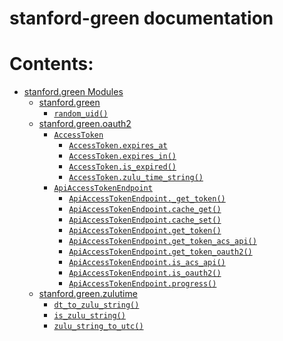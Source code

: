 <!-- stanford-green documentation master file, created by
sphinx-quickstart on Mon Jul 29 16:58:49 2024.
You can adapt this file completely to your liking, but it should at least
contain the root `toctree` directive. -->

# stanford-green documentation

# Contents:

* [stanford.green Modules](modules.md)
  * [stanford.green](modules/base.md)
    * [`random_uid()`](modules/base.md#stanford.green.random_uid)
  * [stanford.green.oauth2](modules/oauth2.md)
    * [`AccessToken`](modules/oauth2.md#stanford.green.oauth2.AccessToken)
      * [`AccessToken.expires_at`](modules/oauth2.md#stanford.green.oauth2.AccessToken.expires_at)
      * [`AccessToken.expires_in()`](modules/oauth2.md#stanford.green.oauth2.AccessToken.expires_in)
      * [`AccessToken.is_expired()`](modules/oauth2.md#stanford.green.oauth2.AccessToken.is_expired)
      * [`AccessToken.zulu_time_string()`](modules/oauth2.md#stanford.green.oauth2.AccessToken.zulu_time_string)
    * [`ApiAccessTokenEndpoint`](modules/oauth2.md#stanford.green.oauth2.ApiAccessTokenEndpoint)
      * [`ApiAccessTokenEndpoint._get_token()`](modules/oauth2.md#stanford.green.oauth2.ApiAccessTokenEndpoint._get_token)
      * [`ApiAccessTokenEndpoint.cache_get()`](modules/oauth2.md#stanford.green.oauth2.ApiAccessTokenEndpoint.cache_get)
      * [`ApiAccessTokenEndpoint.cache_set()`](modules/oauth2.md#stanford.green.oauth2.ApiAccessTokenEndpoint.cache_set)
      * [`ApiAccessTokenEndpoint.get_token()`](modules/oauth2.md#stanford.green.oauth2.ApiAccessTokenEndpoint.get_token)
      * [`ApiAccessTokenEndpoint.get_token_acs_api()`](modules/oauth2.md#stanford.green.oauth2.ApiAccessTokenEndpoint.get_token_acs_api)
      * [`ApiAccessTokenEndpoint.get_token_oauth2()`](modules/oauth2.md#stanford.green.oauth2.ApiAccessTokenEndpoint.get_token_oauth2)
      * [`ApiAccessTokenEndpoint.is_acs_api()`](modules/oauth2.md#stanford.green.oauth2.ApiAccessTokenEndpoint.is_acs_api)
      * [`ApiAccessTokenEndpoint.is_oauth2()`](modules/oauth2.md#stanford.green.oauth2.ApiAccessTokenEndpoint.is_oauth2)
      * [`ApiAccessTokenEndpoint.progress()`](modules/oauth2.md#stanford.green.oauth2.ApiAccessTokenEndpoint.progress)
  * [stanford.green.zulutime](modules/zulutime.md)
    * [`dt_to_zulu_string()`](modules/zulutime.md#stanford.green.zulutime.dt_to_zulu_string)
    * [`is_zulu_string()`](modules/zulutime.md#stanford.green.zulutime.is_zulu_string)
    * [`zulu_string_to_utc()`](modules/zulutime.md#stanford.green.zulutime.zulu_string_to_utc)
